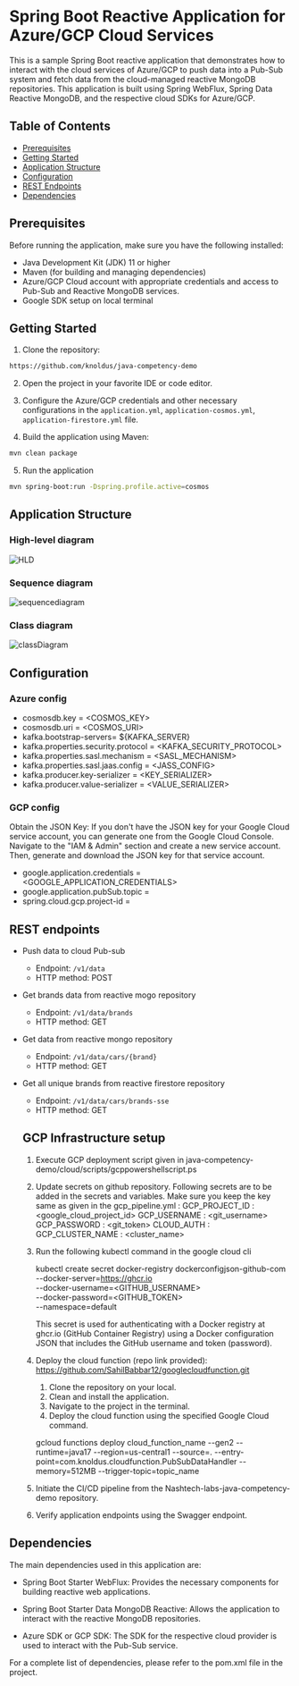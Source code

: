 # Spring Boot Reactive Application for Azure/GCP Cloud Services

This is a sample Spring Boot reactive application that demonstrates how to interact with the cloud services of Azure/GCP to push data into a Pub-Sub system and fetch data from the cloud-managed reactive MongoDB repositories. This application is built using Spring WebFlux, Spring Data Reactive MongoDB, and the respective cloud SDKs for Azure/GCP.

## Table of Contents
- [Prerequisites](#prerequisites)
- [Getting Started](#getting-started)
- [Application Structure](#application-structure)
- [Configuration](#configuration)
- [REST Endpoints](#rest-endpoints)
- [Dependencies](#dependencies)

## Prerequisites

Before running the application, make sure you have the following installed:

- Java Development Kit (JDK) 11 or higher
- Maven (for building and managing dependencies)
- Azure/GCP Cloud account with appropriate credentials and access to Pub-Sub and Reactive MongoDB services.
- Google SDK setup on local terminal

## Getting Started

1. Clone the repository:

```bash
https://github.com/knoldus/java-competency-demo
```
2. Open the project in your favorite IDE or code editor.

3. Configure the Azure/GCP credentials and other necessary configurations in the `application.yml`, `application-cosmos.yml`, `application-firestore.yml` file.

4. Build the application using Maven:
```bash
mvn clean package
```
5. Run the application 
```bash
mvn spring-boot:run -Dspring.profile.active=cosmos
```

## Application Structure

### High-level diagram
![HLD](https://github.com/knoldus/java-competency-demo/assets/102946997/faea27bb-b756-44cf-af2d-36958b148f1a)

### Sequence diagram

![sequencediagram](https://github.com/knoldus/java-competency-demo/assets/102946997/f6c1e24b-fabf-463f-b43e-d58f50eba22b)

### Class diagram
![classDiagram](https://github.com/knoldus/java-competency-demo/assets/102946997/9c0b7a96-e07e-4885-89da-7cb46b2f1c30)


## Configuration

### Azure config
- cosmosdb.key = <COSMOS_KEY>
- cosmosdb.uri = <COSMOS_URI>
- kafka.bootstrap-servers= ${KAFKA_SERVER}
- kafka.properties.security.protocol = <KAFKA_SECURITY_PROTOCOL>
- kafka.properties.sasl.mechanism = <SASL_MECHANISM>
- kafka.properties.sasl.jaas.config = <JASS_CONFIG>
- kafka.producer.key-serializer = <KEY_SERIALIZER>
- kafka.producer.value-serializer = <VALUE_SERIALIZER>

### GCP config
Obtain the JSON Key:
If you don't have the JSON key for your Google Cloud service account, you can generate one from the Google Cloud Console. Navigate to the "IAM & Admin" section and create a new service account. Then, generate and download the JSON key for that service account.

- google.application.credentials  = <GOOGLE_APPLICATION_CREDENTIALS>
- google.application.pubSub.topic = <TOPIC-NAME>
- spring.cloud.gcp.project-id = <PROJECT-ID>

## REST endpoints

- Push data to cloud Pub-sub
  - Endpoint: `/v1/data`
  - HTTP method: POST
- Get brands data from reactive mogo repository
    - Endpoint: `/v1/data/brands`
    - HTTP method: GET
- Get data from reactive mongo repository
  - Endpoint: `/v1/data/cars/{brand}`
  - HTTP method: GET
- Get all unique brands from reactive firestore repository
  - Endpoint: `/v1/data/cars/brands-sse`
  - HTTP method: GET
  
  ## GCP Infrastructure setup

   1. Execute GCP deployment script given in java-competency-demo/cloud/scripts/gcppowershellscript.ps

   2. Update secrets on github repository. Following secrets are to be added in the secrets and variables. 
      Make sure you keep the key same as given in the gcp_pipeline.yml :
           GCP_PROJECT_ID   : <google_cloud_project_id>
           GCP_USERNAME     : <git_username>
           GCP_PASSWORD     : <git_token>
           CLOUD_AUTH       : <base-64 encoded service account key>
           GCP_CLUSTER_NAME : <cluster_name>

   3. Run the following kubectl command in the google cloud cli

      kubectl create secret docker-registry dockerconfigjson-github-com \
       --docker-server=https://ghcr.io \
       --docker-username=<GITHUB_USERNAME> \
       --docker-password=<GITHUB_TOKEN> \
       --namespace=default

      This secret is used for authenticating with a Docker registry at ghcr.io (GitHub Container Registry) using a Docker configuration JSON that includes the GitHub username and token (password).

   4. Deploy the cloud function (repo link provided): https://github.com/SahilBabbar12/googlecloudfunction.git
       1. Clone the repository on your local.
       2. Clean and install the application.
       3. Navigate to the project in the terminal.
       4. Deploy the cloud function using the specified Google Cloud command.


        gcloud functions deploy cloud_function_name --gen2 --runtime=java17 --region=us-central1 --source=. --entry-point=com.knoldus.cloudfunction.PubSubDataHandler --memory=512MB --trigger-topic=topic_name
    
   5. Initiate the CI/CD pipeline from the Nashtech-labs-java-competency-demo repository.
   6. Verify application endpoints using the Swagger endpoint.

## Dependencies
The main dependencies used in this application are:

- Spring Boot Starter WebFlux: Provides the necessary components for building reactive web applications.

- Spring Boot Starter Data MongoDB Reactive: Allows the application to interact with the reactive MongoDB repositories.

- Azure SDK or GCP SDK: The SDK for the respective cloud provider is used to interact with the Pub-Sub service.

For a complete list of dependencies, please refer to the pom.xml file in the project.
